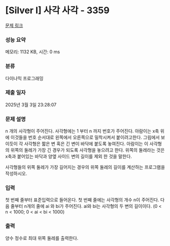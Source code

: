 # [Silver I] 사각 사각 - 3359 

[문제 링크](https://www.acmicpc.net/problem/3359) 

### 성능 요약

메모리: 1132 KB, 시간: 0 ms

### 분류

다이나믹 프로그래밍

### 제출 일자

2025년 3월 3일 23:28:07

### 문제 설명

<p>n 개의 사각형이 주어진다. 사각형에는 1 부터 n 까지 번호가 주어진다. 아람이는 x축 위에 이것들을 번호 순서대로 왼쪽에서 오른쪽으로 밀착시켜서 붙이려고한다. 그림에서 보이듯이 각 사각형은 짧은 변 혹은 긴 변이 바닥에 붙도록 놓여진다. 아람이는 이 사각형의 위쪽의 둘레가 가장 긴 경우가 되도록 사각형을 놓으려고 한다. 위쪽의 둘레라는 것은 x축과 붙어있는 바닥과 양옆 사이드 변의 길이를 제외 한 것을 말한다.</p>

<p>사각형들의 위쪽 둘레가 가장 길어지는 경우의 위쪽 둘레의 길이를 계산하는 프로그램을 작성하시오.</p>

### 입력 

 <p>첫 번째 줄부터 표준입력으로 들어온다. 첫 번째 줄에는 사각형의 개수 n이 주어진다. 다음 줄부터 n개의 줄에 ai 와 bi가 주어진다. ai와 bi는 사각형의 두 변의 길이이다. (0 < n < 1000; 0 < ai < bi < 1000)</p>

### 출력 

 <p>양수 정수로 최대 위쪽 둘레를 출력한다.</p>


